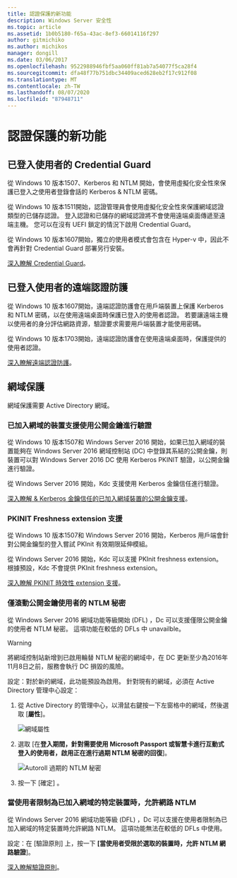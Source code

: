 ```yaml
---
title: 認證保護的新功能
description: Windows Server 安全性
ms.topic: article
ms.assetid: 1b0b5180-f65a-43ac-8ef3-66014116f297
author: gitmichiko
ms.author: michikos
manager: dongill
ms.date: 03/06/2017
ms.openlocfilehash: 9522988946fbf5aa060ff81ab7a54077f5ca28f4
ms.sourcegitcommit: dfa48f77b751dbc34409aced628eb2f17c912f08
ms.translationtype: MT
ms.contentlocale: zh-TW
ms.lasthandoff: 08/07/2020
ms.locfileid: "87948711"
---
```

# <a name="whats-new-in-credential-protection"></a>認證保護的新功能

## <a name="credential-guard-for-signed-in-user"></a>已登入使用者的 Credential Guard

從 Windows 10 版本1507、Kerberos 和 NTLM 開始，會使用虛擬化安全性來保護已登入之使用者登錄會話的 Kerberos & NTLM 密碼。

從 Windows 10 版本1511開始，認證管理員會使用虛擬化安全性來保護網域認證類型的已儲存認證。 登入認證和已儲存的網域認證將不會使用遠端桌面傳遞至遠端主機。 您可以在沒有 UEFI 鎖定的情況下啟用 Credential Guard。

從 Windows 10 版本1607開始，獨立的使用者模式會包含在 Hyper-v 中，因此不會再針對 Credential Guard 部署另行安裝。

[深入瞭解 Credential Guard](https://technet.microsoft.com/itpro/windows/keep-secure/credential-guard)。


## <a name="remote-credential-guard-for-signed-in-user"></a>已登入使用者的遠端認證防護

從 Windows 10 版本1607開始，遠端認證防護會在用戶端裝置上保護 Kerberos 和 NTLM 密碼，以在使用遠端桌面時保護已登入的使用者認證。 若要讓遠端主機以使用者的身分評估網路資源，驗證要求需要用戶端裝置才能使用密碼。

從 Windows 10 版本1703開始，遠端認證防護會在使用遠端桌面時，保護提供的使用者認證。

[深入瞭解遠端認證防護](https://technet.microsoft.com/itpro/windows/keep-secure/remote-credential-guard)。

## <a name="domain-protections"></a>網域保護

網域保護需要 Active Directory 網域。

### <a name="domain-joined-device-support-for-authentication-using-public-key"></a>已加入網域的裝置支援使用公開金鑰進行驗證

從 Windows 10 版本1507和 Windows Server 2016 開始，如果已加入網域的裝置能夠在 Windows Server 2016 網域控制站 (DC) 中登錄其系結的公開金鑰，則裝置可以對 Windows Server 2016 DC 使用 Kerberos PKINIT 驗證，以公開金鑰進行驗證。

從 Windows Server 2016 開始，Kdc 支援使用 Kerberos 金鑰信任進行驗證。

[深入瞭解 & Kerberos 金鑰信任的已加入網域裝置的公開金鑰支援](https://technet.microsoft.com/windows-server-docs/security/kerberos/whats-new-in-kerberos-authentication)。

### <a name="pkinit-freshness-extension-support"></a>PKINIT Freshness extension 支援

從 Windows 10 版本1507和 Windows Server 2016 開始，Kerberos 用戶端會針對公開金鑰型的登入嘗試 PKInit 有效期限延伸模組。

從 Windows Server 2016 開始，Kdc 可以支援 PKInit freshness extension。  根據預設，Kdc 不會提供 PKInit freshness extension。

[深入瞭解 PKINIT 時效性 extension 支援](https://technet.microsoft.com/windows-server-docs/security/kerberos/whats-new-in-kerberos-authentication)。

### <a name="rolling-public-key-only-users-ntlm-secrets"></a>僅滾動公開金鑰使用者的 NTLM 秘密

從 Windows Server 2016 網域功能等級開始 (DFL) ，Dc 可以支援僅限公開金鑰的使用者 NTLM 秘密。 這項功能在較低的 DFLs 中 unavailble。

> [!WARNING]
> 將網域控制站新增到已啟用輪替 NTLM 秘密的網域中，在 DC 更新至少為2016年11月8日之前，服務會執行 DC 損毀的風險。

設定：對於新的網域，此功能預設為啟用。 針對現有的網域，必須在 Active Directory 管理中心設定：

1. 從 Active Directory 的管理中心，以滑鼠右鍵按一下左窗格中的網域，然後選取 [**屬性**]。

    ![網域屬性](../media/Credentials-Protection-And-Management/domain-properties.png)

2. 選取 [在**登入期間，針對需要使用 Microsoft Passport 或智慧卡進行互動式登入的使用者，啟用正在進行過期 NTLM 秘密的回復**]。

    ![Autoroll 過期的 NTLM 秘密](../media/Credentials-Protection-And-Management/autoroll-ntlm.png)

3. 按一下 [確定]  。

### <a name="allowing-network-ntlm-when-user-is-restricted-to-specific-domain-joined-devices"></a>當使用者限制為已加入網域的特定裝置時，允許網路 NTLM

從 Windows Server 2016 網域功能等級 (DFL) ，Dc 可以支援在使用者限制為已加入網域的特定裝置時允許網路 NTLM。 這項功能無法在較低的 DFLs 中使用。

設定：在 [驗證原則] 上，按一下 **[當使用者受限於選取的裝置時，允許 NTLM 網路驗證**]。

[深入瞭解驗證原則](https://technet.microsoft.com/windows-server-docs/security/credentials-protection-and-management/authentication-policies-and-authentication-policy-silos)。
